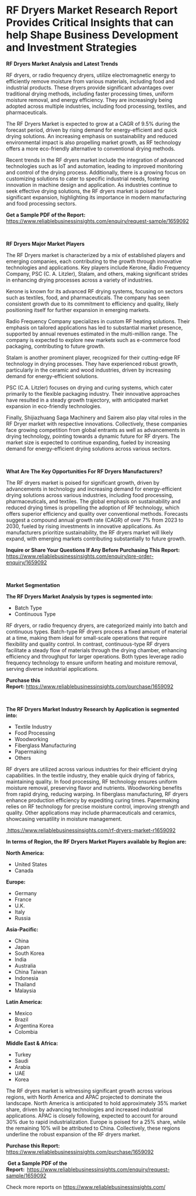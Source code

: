 <p><h1>RF Dryers Market Research Report Provides Critical Insights that can help Shape Business Development and Investment Strategies</h1></p><p><strong>RF Dryers Market Analysis and Latest Trends</strong></p>
<p><p>RF dryers, or radio frequency dryers, utilize electromagnetic energy to efficiently remove moisture from various materials, including food and industrial products. These dryers provide significant advantages over traditional drying methods, including faster processing times, uniform moisture removal, and energy efficiency. They are increasingly being adopted across multiple industries, including food processing, textiles, and pharmaceuticals.</p><p>The RF Dryers Market is expected to grow at a CAGR of 9.5% during the forecast period, driven by rising demand for energy-efficient and quick drying solutions. An increasing emphasis on sustainability and reduced environmental impact is also propelling market growth, as RF technology offers a more eco-friendly alternative to conventional drying methods.</p><p>Recent trends in the RF dryers market include the integration of advanced technologies such as IoT and automation, leading to improved monitoring and control of the drying process. Additionally, there is a growing focus on customizing solutions to cater to specific industrial needs, fostering innovation in machine design and application. As industries continue to seek effective drying solutions, the RF dryers market is poised for significant expansion, highlighting its importance in modern manufacturing and food processing sectors.</p></p>
<p><strong>Get a Sample PDF of the Report:&nbsp;</strong> <a href="https://www.reliablebusinessinsights.com/enquiry/request-sample/1659092?utm_campaign=2214&utm_medium=2&utm_source=Github&utm_content=ia&utm_term=17022025&utm_id=rf-dryers">https://www.reliablebusinessinsights.com/enquiry/request-sample/1659092</a></p>
<p>&nbsp;</p>
<p><strong>RF Dryers Major Market Players</strong></p>
<p><p>The RF Dryers market is characterized by a mix of established players and emerging companies, each contributing to the growth through innovative technologies and applications. Key players include Kerone, Radio Frequency Company, PSC (C. A. Litzler), Stalam, and others, making significant strides in enhancing drying processes across a variety of industries.</p><p>Kerone is known for its advanced RF drying systems, focusing on sectors such as textiles, food, and pharmaceuticals. The company has seen consistent growth due to its commitment to efficiency and quality, likely positioning itself for further expansion in emerging markets.</p><p>Radio Frequency Company specializes in custom RF heating solutions. Their emphasis on tailored applications has led to substantial market presence, supported by annual revenues estimated in the multi-million range. The company is expected to explore new markets such as e-commerce food packaging, contributing to future growth.</p><p>Stalam is another prominent player, recognized for their cutting-edge RF technology in drying processes. They have experienced robust growth, particularly in the ceramic and wood industries, driven by increasing demand for energy-efficient solutions.</p><p>PSC (C.A. Litzler) focuses on drying and curing systems, which cater primarily to the flexible packaging industry. Their innovative approaches have resulted in a steady growth trajectory, with anticipated market expansion in eco-friendly technologies.</p><p>Finally, Shijiazhuang Saga Machinery and Sairem also play vital roles in the RF Dryer market with respective innovations. Collectively, these companies face growing competition from global entrants as well as advancements in drying technology, pointing towards a dynamic future for RF dryers. The market size is expected to continue expanding, fueled by increasing demand for energy-efficient drying solutions across various sectors.</p></p>
<p>&nbsp;</p>
<p><strong>What Are The Key Opportunities For RF Dryers Manufacturers?</strong></p>
<p><p>The RF dryers market is poised for significant growth, driven by advancements in technology and increasing demand for energy-efficient drying solutions across various industries, including food processing, pharmaceuticals, and textiles. The global emphasis on sustainability and reduced drying times is propelling the adoption of RF technology, which offers superior efficiency and quality over conventional methods. Forecasts suggest a compound annual growth rate (CAGR) of over 7% from 2023 to 2030, fueled by rising investments in innovative applications. As manufacturers prioritize sustainability, the RF dryers market will likely expand, with emerging markets contributing substantially to future growth.</p></p>
<p><strong>Inquire or Share Your Questions If Any Before Purchasing This Report:</strong> <a href="https://www.reliablebusinessinsights.com/enquiry/pre-order-enquiry/1659092?utm_campaign=2214&utm_medium=2&utm_source=Github&utm_content=ia&utm_term=17022025&utm_id=rf-dryers">https://www.reliablebusinessinsights.com/enquiry/pre-order-enquiry/1659092</a></p>
<p>&nbsp;</p>
<p><strong>Market Segmentation</strong></p>
<p><strong>The RF Dryers Market Analysis by types is segmented into:</strong></p>
<p><ul><li>Batch Type</li><li>Continuous Type</li></ul></p>
<p><p>RF dryers, or radio frequency dryers, are categorized mainly into batch and continuous types. Batch-type RF dryers process a fixed amount of material at a time, making them ideal for small-scale operations that require flexibility and quality control. In contrast, continuous-type RF dryers facilitate a steady flow of materials through the drying chamber, enhancing efficiency and throughput for larger operations. Both types leverage radio frequency technology to ensure uniform heating and moisture removal, serving diverse industrial applications.</p></p>
<p><strong>Purchase this Report:&nbsp;</strong><a href="https://www.reliablebusinessinsights.com/purchase/1659092?utm_campaign=2214&utm_medium=2&utm_source=Github&utm_content=ia&utm_term=17022025&utm_id=rf-dryers">https://www.reliablebusinessinsights.com/purchase/1659092</a></p>
<p>&nbsp;</p>
<p><strong>The RF Dryers Market Industry Research by Application is segmented into:</strong></p>
<p><ul><li>Textile Industry</li><li>Food Processing</li><li>Woodworking</li><li>Fiberglass Manufacturing</li><li>Papermaking</li><li>Others</li></ul></p>
<p><p>RF dryers are utilized across various industries for their efficient drying capabilities. In the textile industry, they enable quick drying of fabrics, maintaining quality. In food processing, RF technology ensures uniform moisture removal, preserving flavor and nutrients. Woodworking benefits from rapid drying, reducing warping. In fiberglass manufacturing, RF dryers enhance production efficiency by expediting curing times. Papermaking relies on RF technology for precise moisture control, improving strength and quality. Other applications may include pharmaceuticals and ceramics, showcasing versatility in moisture management.</p></p>
<p><a href="https://www.reliablebusinessinsights.com/rf-dryers-market-r1659092?utm_campaign=2214&utm_medium=2&utm_source=Github&utm_content=ia&utm_term=17022025&utm_id=rf-dryers">&nbsp;https://www.reliablebusinessinsights.com/rf-dryers-market-r1659092</a></p>
<p><strong>In terms of Region, the RF Dryers Market Players available by Region are:</strong></p>
<p>
    <p> <strong> North America: </strong>
        <ul>
            <li>United States</li>
            <li>Canada</li>
        </ul>
        </p> 
    <p> <strong> Europe: </strong>
        <ul>
            <li>Germany</li>
            <li>France</li>
            <li>U.K.</li>
            <li>Italy</li>
            <li>Russia</li>
        </ul>
        </p> 
    <p> <strong> Asia-Pacific: </strong>
        <ul>
            <li>China</li>
            <li>Japan</li>
            <li>South Korea</li>
            <li>India</li>
            <li>Australia</li>
            <li>China Taiwan</li>
            <li>Indonesia</li>
            <li>Thailand</li>
            <li>Malaysia</li>
        </ul>
        </p> 
    <p> <strong> Latin America: </strong>
        <ul>
            <li>Mexico</li>
            <li>Brazil</li>
            <li>Argentina Korea</li>
            <li>Colombia</li>
        </ul>
        </p> 
    <p> <strong> Middle East & Africa: </strong>
        <ul>
            <li>Turkey</li>
            <li>Saudi</li>
            <li>Arabia</li>
            <li>UAE</li>
            <li>Korea</li>
        </ul>
    </p>
    </p>
<p><p>The RF dryers market is witnessing significant growth across various regions, with North America and APAC projected to dominate the landscape. North America is anticipated to hold approximately 35% market share, driven by advancing technologies and increased industrial applications. APAC is closely following, expected to account for around 30% due to rapid industrialization. Europe is poised for a 25% share, while the remaining 10% will be attributed to China. Collectively, these regions underline the robust expansion of the RF dryers market.</p></p>
<p><strong>Purchase this Report: </strong><a href="https://www.reliablebusinessinsights.com/purchase/1659092?utm_campaign=2214&utm_medium=2&utm_source=Github&utm_content=ia&utm_term=17022025&utm_id=rf-dryers">https://www.reliablebusinessinsights.com/purchase/1659092</a></p>
<p>&nbsp;<strong>Get a Sample PDF of the Report:&nbsp;&nbsp;</strong><a href="https://www.reliablebusinessinsights.com/enquiry/request-sample/1659092?utm_campaign=2214&utm_medium=2&utm_source=Github&utm_content=ia&utm_term=17022025&utm_id=rf-dryers">https://www.reliablebusinessinsights.com/enquiry/request-sample/1659092</a></p>
<p><strong></strong></p>
<p>Check more reports on <a href="https://www.reliablebusinessinsights.com/?utm_campaign=2214&utm_medium=2&utm_source=Github&utm_content=ia&utm_term=17022025&utm_id=rf-dryers">https://www.reliablebusinessinsights.com/</a></p>